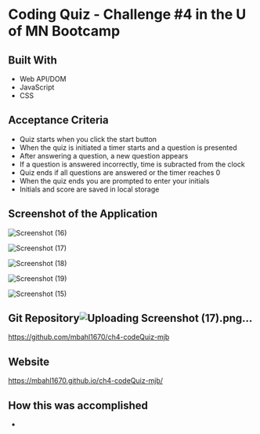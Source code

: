# Coding Quiz - Challenge #4 in the U of MN Bootcamp

## Built With
* Web API/DOM
* JavaScript
* CSS

## Acceptance Criteria
* Quiz starts when you click the start button
* When the quiz is initiated a timer starts and a question is presented
* After answering a question, a new question appears
* If a question is answered incorrectly, time is subracted from the clock
* Quiz ends if all questions are answered or the timer reaches 0
* When the quiz ends you are prompted to enter your initials
* Initials and score are saved in local storage

## Screenshot of the Application

![Screenshot (16)](https://user-images.githubusercontent.com/90292697/140652778-045d839c-2179-4513-9fde-35accab47748.png)

![Screenshot (17)](https://user-images.githubusercontent.com/90292697/140652788-3766298d-3d9e-44a1-8a16-f3e71882fb59.png)

![Screenshot (18)](https://user-images.githubusercontent.com/90292697/140652793-4d068d9b-8abf-48b9-96a7-1b23176c966e.png)

![Screenshot (19)](https://user-images.githubusercontent.com/90292697/140652805-5f867053-8ce4-4d4c-adda-4009c8d0a0a1.png)

![Screenshot (15)](https://user-images.githubusercontent.com/90292697/140652821-1459cd1b-0feb-4438-aef2-82163e05e9e2.png)

## Git Repository![Uploading Screenshot (17).png…]()

https://github.com/mbahl1670/ch4-codeQuiz-mjb

## Website
https://mbahl1670.github.io/ch4-codeQuiz-mjb/


## How this was accomplished
* 
